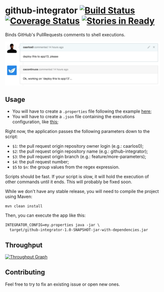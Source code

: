 # github-integrator [![Build Status](https://travis-ci.org/caarlos0/github-integrator.svg?branch=master)](https://travis-ci.org/caarlos0/github-integrator) [![Coverage Status](https://img.shields.io/coveralls/caarlos0/github-integrator.svg)](https://coveralls.io/r/caarlos0/github-integrator?branch=master) [![Stories in Ready](https://badge.waffle.io/caarlos0/github-integrator.png?label=ready&title=Ready)](https://waffle.io/caarlos0/github-integrator)

Binds GitHub's PullRequests comments to shell executions.

![screenshot](/image.png)

## Usage

- You will have to create a `.properties` file following the example [here][props];
- You will have to create a `.json` file containing the executions configuration,
like [this][executions];

Right now, the application passes the following parameters down to the script:

- `$1`: the pull request origin repository owner login (e.g.: caarlos0);
- `$2`: the pull request origin repository name (e.g.: github-integrator);
- `$3`: the pull request origin branch (e.g.: feature/more-parameters);
- `$4`: the pull request number;
- `$5` to `$n`: the group values from the regex expression.

Scripts should be fast. If your script is slow, it will hold the execution of
other commands until it ends. This will probably be fixed soon.

While we don't have any stable release, you will need to compile the project
using Maven:

```shell
mvn clean install
```

Then, you can execute the app like this:


```shell
INTEGRATOR_CONFIG=my.properties java -jar \
  target/github-integrator-1.0-SNAPSHOT-jar-with-dependencies.jar
```

[props]: /src/test/resources/test.properties
[executions]: /src/test/resources/test.executions.json

## Throughput

[![Throughput Graph](https://graphs.waffle.io/caarlos0/github-integrator/throughput.svg)](https://waffle.io/caarlos0/github-integrator/metrics)

## Contributing

Feel free to try to fix an existing issue or open new ones.
